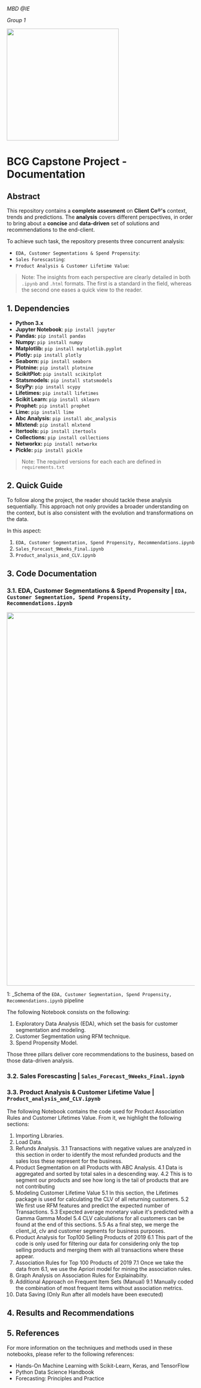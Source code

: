 _MBD @IE_

_Group 1_

<img width="300" style="float:center" 
     src="https://logos-world.net/wp-content/uploads/2022/06/BGG-Logo.png" />

# BCG Capstone Project - Documentation

## Abstract

This repository contains a **complete assesment** on **Client Co®'s** context, trends and predictions. The **analysis** covers different perspectives, in order to bring about a **concise** and **data-driven** set of solutions and recommendations to the end-client.

To achieve such task, the repository presents three concurrent analysis:

* `EDA, Customer Segmentations & Spend Propensity`: 
* `Sales Forescasting`: 
* `Product Analysis & Customer Lifetime Value`: 

> Note: The insights from each perspective are clearly detailed in both `.ipynb` and `.html` formats. The first is a standard in the field, whereas the second one eases a quick view to the reader.


## 1. Dependencies

- **Python 3.x**
- **Jupyter Notebook**: `pip install jupyter`
- **Pandas:** `pip install pandas`
- **Numpy:** `pip install numpy`
- **Matplotlib:** `pip install matplotlib.pyplot`
- **Plotly:** `pip install plotly`
- **Seaborn:** `pip install seaborn`
- **Plotnine:** `pip install plotnine`
- **ScikitPlot:** `pip install scikitplot`
- **Statsmodels:** `pip install statsmodels`
- **ScyPy:** `pip install scypy`
- **Lifetimes:** `pip install lifetimes`
- **Scikit Learn:** `pip install sklearn`
- **Prophet:** `pip install prophet`
- **Lime:** `pip install lime`
- **Abc Analysis:** `pip install abc_analysis`
- **Mlxtend:** `pip install mlxtend`
- **Itertools:** `pip install itertools`
- **Collections:** `pip install collections`
- **Networkx:** `pip install networkx`
- **Pickle:** `pip install pickle`


> Note: The required versions for each each are defined in `requirements.txt`



## 2. Quick Guide 

To follow along the project, the reader should tackle these analysis sequentially. This approach not only provides a broader understanding on the context, but is also consistent with the evolution and transformations on the data.

In this aspect:


1. `EDA, Customer Segmentation, Spend Propensity, Recommendations.ipynb`
2. `Sales_Forecast_9Weeks_Final.ipynb`
3. `Product_analysis_and_CLV.ipynb`



## 3. Code Documentation

### 3.1. EDA, Customer Segmentations & Spend Propensity | `EDA, Customer Segmentation, Spend Propensity, Recommendations.ipynb`

<img width="1000" style="float:center" 
     src="https://i.imgur.com/ldpdrIn.png" />

<a name="Footnote" >1</a>: _Schema of the `EDA, Customer Segmentation, Spend Propensity, Recommendations.ipynb` pipeline

The following Notebook consists on the following:

1. Exploratory Data Analysis (EDA), which set the basis for customer segmentation and modeling.
2. Customer Segmentation using RFM technique.
3. Spend Propensity Model.

Those three pillars deliver core recommendations to the business, based on those data-driven analysis. 

### 3.2. Sales Forescasting | `Sales_Forecast_9Weeks_Final.ipynb`



### 3.3. Product Analysis & Customer Lifetime Value | `Product_analysis_and_CLV.ipynb`

The following Notebook contains the code used for Product Association Rules and Customer Lifetimes Value. From it, we highlight the following sections: 

1. Importing Libraries.
2. Load Data.
3. Refunds Analysis.
	3.1 Transactions with negative values are analyzed in this section in order to identify the 	most refunded products and the sales loss these represent for the business. 
4. Product Segmentation on all Products with ABC Analysis. 
	4.1 Data is aggregated and sorted by total sales in  a descending way. 
	4.2 This is to segment our products and see how long is the tail of products that are not 	contributing
5. Modeling Customer Lifetime Value
	5.1 In this section, the Lifetimes package is used for calculating the CLV of all returning customers. 
	5.2 We first use RFM features and predict the expected number of Transactions.
	5.3 Expected average monetary value it's predicted with a Gamma Gamma Model
	5.4 CLV calculations for all customers can be found at the end of this sections.
	5.5 As a final step, we merge the client_id, clv and customer segments for business 	purposes.
6. Product Analysis for Top100 Selling Products of 2019
	6.1 This part of the code is only used for filtering our data for considering only the top 	selling products and merging them with all transactions where these appear. 
7. Association Rules for Top 100 Products of 2019
	7.1 Once we take the data from 6.1, we use the Apriori model for mining the association 	rules.
8. Graph Analysis on Association Rules for Explainabilty. 
9. Additional Approach on Frequent Item Sets (Manual)
	9.1 Manually coded the combination of most frequent items without association metrics.
10. Data Saving (Only Run after all models have been executed)


## 4. Results and Recommendations


## 5. References

For more information on the techniques and methods used in these notebooks, please refer to the following references:

- Hands-On Machine Learning with Scikit-Learn, Keras, and TensorFlow
- Python Data Science Handbook
- Forecasting: Principles and Practice

